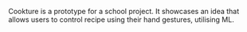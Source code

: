 Cookture is a prototype for a school project. It showcases an idea that allows users to control recipe using their hand gestures, utilising ML.
